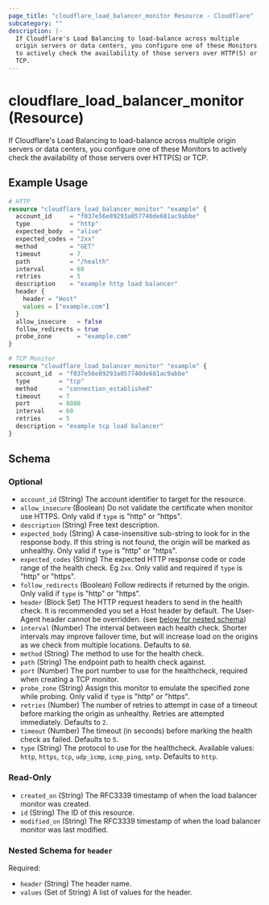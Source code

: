 ```yaml
---
page_title: "cloudflare_load_balancer_monitor Resource - Cloudflare"
subcategory: ""
description: |-
  If Cloudflare's Load Balancing to load-balance across multiple
  origin servers or data centers, you configure one of these Monitors
  to actively check the availability of those servers over HTTP(S) or
  TCP.
---
```


# cloudflare_load_balancer_monitor (Resource)

If Cloudflare's Load Balancing to load-balance across multiple
origin servers or data centers, you configure one of these Monitors
to actively check the availability of those servers over HTTP(S) or
TCP.

## Example Usage

```terraform
# HTTP
resource "cloudflare_load_balancer_monitor" "example" {
  account_id     = "f037e56e89293a057740de681ac9abbe"
  type           = "http"
  expected_body  = "alive"
  expected_codes = "2xx"
  method         = "GET"
  timeout        = 7
  path           = "/health"
  interval       = 60
  retries        = 5
  description    = "example http load balancer"
  header {
    header = "Host"
    values = ["example.com"]
  }
  allow_insecure   = false
  follow_redirects = true
  probe_zone       = "example.com"
}

# TCP Monitor
resource "cloudflare_load_balancer_monitor" "example" {
  account_id  = "f037e56e89293a057740de681ac9abbe"
  type        = "tcp"
  method      = "connection_established"
  timeout     = 7
  port        = 8080
  interval    = 60
  retries     = 5
  description = "example tcp load balancer"
}
```
<!-- schema generated by tfplugindocs -->
## Schema

### Optional

- `account_id` (String) The account identifier to target for the resource.
- `allow_insecure` (Boolean) Do not validate the certificate when monitor use HTTPS.  Only valid if `type` is "http" or "https".
- `description` (String) Free text description.
- `expected_body` (String) A case-insensitive sub-string to look for in the response body. If this string is not found, the origin will be marked as unhealthy. Only valid if `type` is "http" or "https".
- `expected_codes` (String) The expected HTTP response code or code range of the health check. Eg `2xx`. Only valid and required if `type` is "http" or "https".
- `follow_redirects` (Boolean) Follow redirects if returned by the origin. Only valid if `type` is "http" or "https".
- `header` (Block Set) The HTTP request headers to send in the health check. It is recommended you set a Host header by default. The User-Agent header cannot be overridden. (see [below for nested schema](#nestedblock--header))
- `interval` (Number) The interval between each health check. Shorter intervals may improve failover time, but will increase load on the origins as we check from multiple locations. Defaults to `60`.
- `method` (String) The method to use for the health check.
- `path` (String) The endpoint path to health check against.
- `port` (Number) The port number to use for the healthcheck, required when creating a TCP monitor.
- `probe_zone` (String) Assign this monitor to emulate the specified zone while probing. Only valid if `type` is "http" or "https".
- `retries` (Number) The number of retries to attempt in case of a timeout before marking the origin as unhealthy. Retries are attempted immediately. Defaults to `2`.
- `timeout` (Number) The timeout (in seconds) before marking the health check as failed. Defaults to `5`.
- `type` (String) The protocol to use for the healthcheck. Available values: `http`, `https`, `tcp`, `udp_icmp`, `icmp_ping`, `smtp`. Defaults to `http`.

### Read-Only

- `created_on` (String) The RFC3339 timestamp of when the load balancer monitor was created.
- `id` (String) The ID of this resource.
- `modified_on` (String) The RFC3339 timestamp of when the load balancer monitor was last modified.

<a id="nestedblock--header"></a>
### Nested Schema for `header`

Required:

- `header` (String) The header name.
- `values` (Set of String) A list of values for the header.



